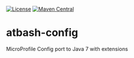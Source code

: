 [![License](https://img.shields.io/:license-Apache2-blue.svg)](http://www.apache.org/licenses/LICENSE-2.0)
[![Maven Central](https://maven-badges.herokuapp.com/maven-central/be.atbash.config/atbash-config/badge.svg)](https://maven-badges.herokuapp.com/maven-central/be.atbash.config/atbash-config)

# atbash-config
MicroProfile Config port to Java 7 with extensions
